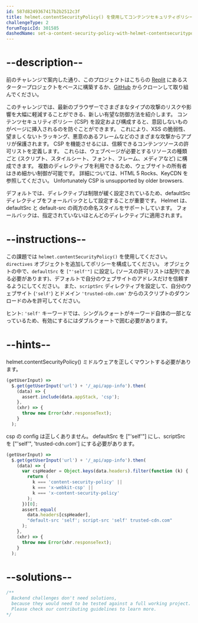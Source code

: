 ```yaml
---
id: 587d8249367417b2b2512c3f
title: helmet.contentSecurityPolicy() を使用してコンテンツセキュリティポリシーを設定する
challengeType: 2
forumTopicId: 301585
dashedName: set-a-content-security-policy-with-helmet-contentsecuritypolicy
---
```


# --description--

前のチャレンジで案内した通り、このプロジェクトはこちらの <a href="https://replit.com/github/freeCodeCamp/boilerplate-infosec" target="_blank" rel="noopener noreferrer nofollow">Replit</a> にあるスタータープロジェクトをベースに構築するか、<a href="https://github.com/freeCodeCamp/boilerplate-infosec/" target="_blank" rel="noopener noreferrer nofollow">GitHub</a> からクローンして取り組んでください。

このチャレンジでは、最新のブラウザーでさまざまなタイプの攻撃のリスクや影響を大幅に軽減することができる、新しい有望な防御方法を紹介します。 コンテンツセキュリティポリシー (CSP) を設定および構成すると、意図しないものがページに挿入されるのを防ぐことができます。 これにより、XSS の脆弱性、望ましくないトラッキング、悪意のあるフレームなどのさまざまな攻撃からアプリが保護されます。 CSP を機能させるには、信頼できるコンテンツソースの許可リストを定義します。 これらは、ウェブページが必要とするリソースの種類ごと (スクリプト、スタイルシート、フォント、フレーム、メディアなど) に構成できます。 複数のディレクティブを利用できるため、ウェブサイトの所有者はきめ細かい制御が可能です。 詳細については、HTML 5 Rocks、KeyCDN を参照してください。 Unfortunately CSP is unsupported by older browsers.

デフォルトでは、ディレクティブは制限が緩く設定されているため、defaultSrc ディレクティブをフォールバックとして設定することが重要です。 Helmet は、defaultSrc と default-src の両方の命名スタイルをサポートしています。 フォールバックは、指定されていないほとんどのディレクティブに適用されます。

# --instructions--

この課題では `helmet.contentSecurityPolicy()` を使用してください。 `directives` オブジェクトを追加してポリシーを構成してください。 オブジェクトの中で、`defaultSrc` を `["'self'"]` に設定し (ソースの許可リストは配列である必要があります)、デフォルトで自分のウェブサイトのアドレスだけを信頼するようにしてください。 また、`scriptSrc` ディレクティブを設定して、自分のウェブサイト (`'self'`) とドメイン `'trusted-cdn.com'` からのスクリプトのダウンロードのみを許可してください。

ヒント: `'self'` キーワードでは、シングルクォートがキーワード自体の一部となっているため、有効にするにはダブルクォートで囲む必要があります。

# --hints--

helmet.contentSecurityPolicy() ミドルウェアを正しくマウントする必要があります。

```js
(getUserInput) =>
  $.get(getUserInput('url') + '/_api/app-info').then(
    (data) => {
      assert.include(data.appStack, 'csp');
    },
    (xhr) => {
      throw new Error(xhr.responseText);
    }
  );
```

csp の config は正しくありません。 defaultSrc を ["'self'"] にし、scriptSrc を ["'self'", 'trusted-cdn.com'] にする必要があります。

```js
(getUserInput) =>
  $.get(getUserInput('url') + '/_api/app-info').then(
    (data) => {
      var cspHeader = Object.keys(data.headers).filter(function (k) {
        return (
          k === 'content-security-policy' ||
          k === 'x-webkit-csp' ||
          k === 'x-content-security-policy'
        );
      })[0];
      assert.equal(
        data.headers[cspHeader],
        "default-src 'self'; script-src 'self' trusted-cdn.com"
      );
    },
    (xhr) => {
      throw new Error(xhr.responseText);
    }
  );
```

# --solutions--

```js
/**
  Backend challenges don't need solutions,
  because they would need to be tested against a full working project.
  Please check our contributing guidelines to learn more.
*/
```

